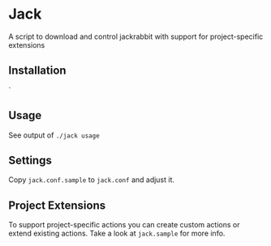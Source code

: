 Jack
====

A script to download and control jackrabbit with support for project-specific extensions

Installation
------------

`

Usage
-----

See output of `./jack usage`


Settings
--------

Copy `jack.conf.sample` to `jack.conf` and adjust it.


Project Extensions
------------------

To support project-specific actions you can create custom actions or extend
existing actions. Take a look at `jack.sample` for more info.
